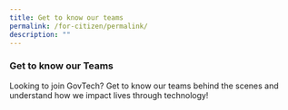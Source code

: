```yaml
---
title: Get to know our teams
permalink: /for-citizen/permalink/
description: ""
---
```

### **Get to know our Teams**

Looking to join GovTech? Get to know our teams behind the scenes and understand how we impact lives through technology! 